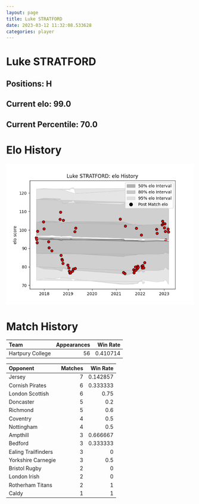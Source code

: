 ```yaml
---  
layout: page  
title: Luke STRATFORD  
date: 2023-03-12 11:32:08.533628  
categories: player  
---
```

# Luke STRATFORD

## Positions: H

## Current elo: 99.0

## Current Percentile: 70.0

# Elo History


![elo history](history_LukeSTRATFORD.png)
# Match History


| Team             |   Appearances |   Win Rate |
|:-----------------|--------------:|-----------:|
| Hartpury College |            56 |   0.410714 |

| Opponent            |   Matches |   Win Rate |
|:--------------------|----------:|-----------:|
| Jersey              |         7 |   0.142857 |
| Cornish Pirates     |         6 |   0.333333 |
| London Scottish     |         6 |   0.75     |
| Doncaster           |         5 |   0.2      |
| Richmond            |         5 |   0.6      |
| Coventry            |         4 |   0.5      |
| Nottingham          |         4 |   0.5      |
| Ampthill            |         3 |   0.666667 |
| Bedford             |         3 |   0.333333 |
| Ealing Trailfinders |         3 |   0        |
| Yorkshire Carnegie  |         3 |   0.5      |
| Bristol Rugby       |         2 |   0        |
| London Irish        |         2 |   0        |
| Rotherham Titans    |         2 |   1        |
| Caldy               |         1 |   1        |